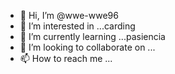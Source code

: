 - 👋 Hi, I’m @wwe-wwe96
- 👀 I’m interested in ...carding
- 🌱 I’m currently learning ...pasiencia 
- 💞️ I’m looking to collaborate on ...
- 📫 How to reach me ...

<!---
wwe-wwe96/wwe-wwe96 is a ✨ special ✨ repository because its `README.md` (this file) appears on your GitHub profile.
You can click the Preview link to take a look at your changes.
--->
